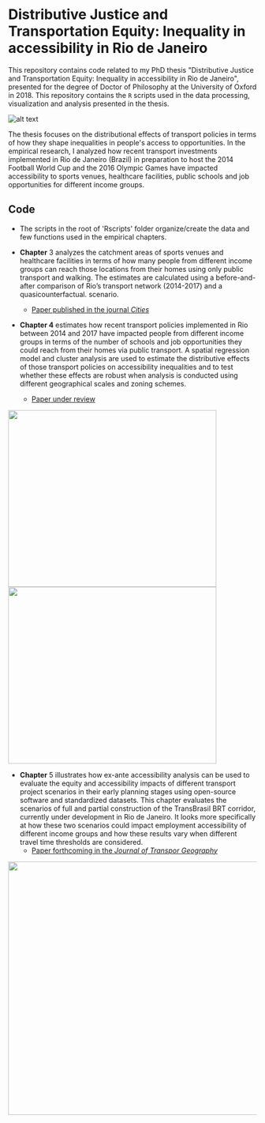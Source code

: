 # Distributive Justice and Transportation Equity: Inequality in accessibility in Rio de Janeiro

This repository contains code related to my PhD thesis "Distributive Justice and Transportation Equity: Inequality in accessibility in Rio de Janeiro", presented for the degree of Doctor of Philosophy at the University of Oxford in 2018. This repository contains the `R` scripts used in the data processing, visualization and analysis presented in the thesis.

![alt text](https://github.com/rafapereirabr/thesis/blob/master/imgs/map1_infra%20legend_compos_north.png)

The thesis focuses on the distributional effects of transport policies in terms of how they shape inequalities in people's access to opportunities. In the empirical research, I analyzed how recent transport investments implemented in Rio de Janeiro (Brazil) in preparation to host the 2014 Football World Cup and the 2016 Olympic Games have impacted accessibility to sports venues, healthcare facilities, public schools and job opportunities for different income groups. 

## Code
* The scripts in the root of 'Rscripts' folder organize/create the data and few functions used in the empirical chapters.

* **Chapter** 3 analyzes the catchment areas of sports venues and healthcare facilities in terms of how many people from different income groups can reach those locations from their homes using only public transport and walking. The estimates are calculated using a before-and-after comparison of Rio’s transport network (2014-2017) and a quasicounterfactual.
scenario.
   * [Paper published in the journal _Cities_](https://www.sciencedirect.com/science/article/pii/S0264275117311563)

* **Chapter 4** estimates how recent transport policies implemented in Rio between 2014 and 2017 have impacted people from different income groups in terms of the number of schools and job opportunities they could reach from their homes via public transport. A spatial regression model and cluster analysis are used to estimate the distributive effects of those transport policies on accessibility inequalities and to test whether these effects are robust when analysis is conducted using different geographical scales and zoning schemes.
   * [Paper under review](https://osf.io/preprints/socarxiv/cghx2) 

<img src="https://github.com/rafapereirabr/thesis/blob/master/imgs/map_income.png" width="422" height="358"> <img src="https://github.com/rafapereirabr/thesis/blob/master/imgs/map4_oAcess_jobsmatch_60_2server.png" width="422" height="358">


* **Chapter** 5 illustrates how ex-ante accessibility analysis can be used to evaluate the equity and accessibility impacts of different transport project scenarios in their early planning stages using open-source software and standardized datasets. This chapter evaluates the scenarios of full and partial construction of the TransBrasil BRT corridor, currently under development in Rio de Janeiro. It looks more specifically at how these two scenarios could impact employment accessibility of different income groups and how these results vary when different travel time thresholds are considered.
   * [Paper forthcoming in the _Journal of Transpor Geography_](https://osf.io/sut7r/) 


<img src="https://github.com/rafapereirabr/thesis/blob/master/imgs/map4_diff_jobsmatch_ratio_zoom_in%20-%20Copy_SCALE.png" width="843" height="513">





